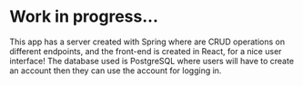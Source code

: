 # Work in progress...

This app has a server created with Spring where are CRUD operations on different endpoints, and the front-end is created in React, for a nice user interface!
The database used is PostgreSQL where users will have to create an account then they can use the account for logging in.
